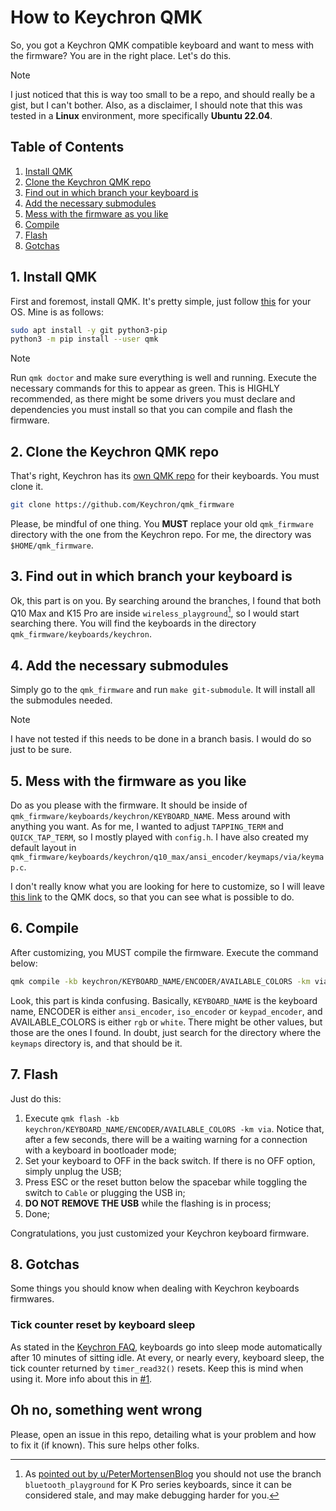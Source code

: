 # How to Keychron QMK

So, you got a Keychron QMK compatible keyboard and want to mess with the firmware? You are in the right place. Let's do this.

> [!NOTE]
> I just noticed that this is way too small to be a repo, and should really be a gist, but I can't bother. Also, as a disclaimer, I should note that this was tested in a **Linux** environment, more specifically **Ubuntu 22.04**. 

## Table of Contents

1. [Install QMK](#1-install-qmk)
2. [Clone the Keychron QMK repo](#2-clone-the-keychron-qmk-repo)
3. [Find out in which branch your keyboard is](#3-find-out-in-which-branch-your-keyboard-is)
4. [Add the necessary submodules](#4-add-the-necessary-submodules)
5. [Mess with the firmware as you like](#5-mess-with-the-firmware-as-you-like)
6. [Compile](#6-compile)
7. [Flash](#7-flash)
8. [Gotchas](#8-gotchas)

## 1. Install QMK

First and foremost, install QMK. It's pretty simple, just follow [this][1] for your OS. Mine is as follows:

```sh
sudo apt install -y git python3-pip
python3 -m pip install --user qmk
```

> [!NOTE]
> Run `qmk doctor` and make sure everything is well and running. Execute the necessary commands for this to appear as green. This is HIGHLY recommended, as there might be some drivers you must declare and dependencies you must install so that you can compile and flash the firmware.

## 2. Clone the Keychron QMK repo

That's right, Keychron has its [own QMK repo][2] for their keyboards. You must clone it.

```sh
git clone https://github.com/Keychron/qmk_firmware
```

Please, be mindful of one thing. You **MUST** replace your old `qmk_firmware` directory with the one from the Keychron repo. For me, the directory was `$HOME/qmk_firmware`.

## 3. Find out in which branch your keyboard is

Ok, this part is on you. By searching around the branches, I found that both Q10 Max and K15 Pro are inside `wireless_playground`[^1], so I would start searching there. You will find the keyboards in the directory `qmk_firmware/keyboards/keychron`.

## 4. Add the necessary submodules

Simply go to the `qmk_firmware` and run `make git-submodule`. It will install all the submodules needed.

> [!NOTE]
> I have not tested if this needs to be done in a branch basis. I would do so just to be sure.

## 5. Mess with the firmware as you like

Do as you please with the firmware. It should be inside of `qmk_firmware/keyboards/keychron/KEYBOARD_NAME`. Mess around with anything you want. As for me, I wanted to adjust `TAPPING_TERM` and `QUICK_TAP_TERM`, so I mostly played with `config.h`. I have also created my default layout in `qmk_firmware/keyboards/keychron/q10_max/ansi_encoder/keymaps/via/keymap.c`.

I don't really know what you are looking for here to customize, so I will leave [this link][3] to the QMK docs, so that you can see what is possible to do.

## 6. Compile

After customizing, you MUST compile the firmware. Execute the command below:

```sh
qmk compile -kb keychron/KEYBOARD_NAME/ENCODER/AVAILABLE_COLORS -km via
```

Look, this part is kinda confusing. Basically, `KEYBOARD_NAME` is the keyboard name, ENCODER is either `ansi_encoder`, `iso_encoder` or `keypad_encoder`, and AVAILABLE_COLORS is either `rgb` or `white`. There might be other values, but those are the ones I found. In doubt, just search for the directory where the `keymaps` directory is, and that should be it.

## 7. Flash

Just do this:

1. Execute `qmk flash -kb keychron/KEYBOARD_NAME/ENCODER/AVAILABLE_COLORS -km via`. Notice that, after a few seconds, there will be a waiting warning for a connection with a keyboard in bootloader mode;
2. Set your keyboard to OFF in the back switch. If there is no OFF option, simply unplug the USB;
3. Press ESC or the reset button below the spacebar while toggling the switch to `Cable` or plugging the USB in;
4. **DO NOT REMOVE THE USB** while the flashing is in process;
5. Done;

Congratulations, you just customized your Keychron keyboard firmware.

## 8. Gotchas

Some things you should know when dealing with Keychron keyboards firmwares.

### Tick counter reset by keyboard sleep

As stated in the [Keychron FAQ](https://keychron.in/faq/), keyboards go into sleep mode automatically after 10 minutes of sitting idle. At every, or nearly every, keyboard sleep, the tick counter returned by `timer_read32()` resets. Keep this is mind when using it. More info about this in [#1](https://github.com/ed-henrique/how-to-keychron-qmk/issues/1).

## Oh no, something went wrong

Please, open an issue in this repo, detailing what is your problem and how to fix it (if known). This sure helps other folks.

[^1]: As [pointed out by u/PeterMortensenBlog](https://www.reddit.com/r/Keychron/comments/1i0v0bz/comment/m71o321/) you should not use the branch `bluetooth_playground` for K Pro series keyboards, since it can be considered stale, and may make debugging harder for you.

[1]: https://docs.qmk.fm/newbs_getting_started
[2]: https://github.com/Keychron/qmk_firmware
[3]: https://docs.qmk.fm/
